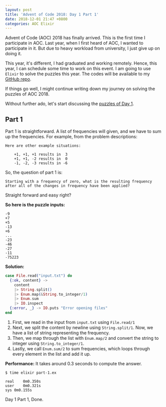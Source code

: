 ```yaml
---
layout: post
title: 'Advent of Code 2018: Day 1 Part 1'
date: 2018-12-01 21:47 +0800
categories: AOC Elixir
---
```


Advent of Code (AOC) 2018 has finally arrived. This is the first time I participate
in AOC. Last year, when I first heard of AOC, I wanted to participate in it.
But due to heavy workload from university, I just give up on doing it.

This year, it's different, I had graduated and working remotely. Hence, this
year, I can schedule some time to work on this event. I am going to use
`Elixir` to solve the puzzles this year. The codes will be available to
my [GitHub repo][2].

If things go well, I might continue writing down my journey on solving
the puzzles of AOC 2018.

Without further ado, let's start discussing the [puzzles of Day 1][1].

## Part 1

Part 1 is straightforward. A list of frequencies will given, and we have to sum up
the frequencies. For example, from the problem descriptions:

```
Here are other example situations:

    +1, +1, +1 results in  3
    +1, +1, -2 results in  0
    -1, -2, -3 results in -6
```

So, the question of part 1 is:

```
Starting with a frequency of zero, what is the resulting frequency after all of the changes in frequency have been applied?
```

Straight forward and easy right?

**So here is the puzzle inputs:**

```
-9
+7
+5
-13
+6
...
-23
-46
-27
-11
-75223
```

**Solution:**
```elixir
case File.read("input.txt") do
  {:ok, content} ->
    content
    |> String.split()
    |> Enum.map(&String.to_integer/1)
    |> Enum.sum
    |> IO.inspect
  {:error, _} -> IO.puts "Error opening files"
end
```

1. First, we read in the input from `input.txt` using `File.read/1`
2. Next, we split the content by newline using `String.split/1`.
   Now, we have a list of string representing the frequency.
3. Then, we map through the list with `Enum.map/2` and convert the string
   to integer using `String.to_integer/1`.
4. Lastly, we call `Enum.sum/2` to sum frequencies, which loops through every
   element in the list and add it up.

**Performance:**
It takes around 0.3 seconds to compute the answer.
```
$ time elixir part-1.ex

real	0m0.350s
user	0m0.321s
sys	0m0.155s
```

Day 1 Part 1, Done.


[1]: https://adventofcode.com/2018/day/1
[2]: https://github.com/kw7oe/advent-of-code-2018
